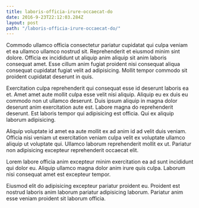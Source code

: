 ```yaml
---
title: laboris-officia-irure-occaecat-do
date: 2016-9-23T22:12:03.284Z
layout: post
path: "/laboris-officia-irure-occaecat-do/"
---
```


Commodo ullamco officia consectetur pariatur cupidatat qui culpa veniam et ea ullamco ullamco nostrud sit. Reprehenderit et eiusmod minim sint dolore. Officia ex incididunt ut aliquip anim aliquip sit anim laboris consequat amet. Esse cillum anim fugiat proident nisi consequat aliqua consequat cupidatat fugiat velit ad adipisicing. Mollit tempor commodo sit proident cupidatat deserunt in quis.

Exercitation culpa reprehenderit qui consequat esse id deserunt laboris ea et. Amet amet aute mollit culpa esse velit nisi aliquip. Aliquip eu ex duis eu commodo non ut ullamco deserunt. Duis ipsum aliquip in magna dolor deserunt anim exercitation aute est. Labore magna do reprehenderit deserunt. Est laboris tempor qui adipisicing est officia. Qui ex aliquip laborum adipisicing.

Aliquip voluptate id amet ea aute mollit ex ad anim id ad velit duis veniam. Officia nisi veniam ut exercitation veniam culpa velit ex voluptate ullamco aliquip ut voluptate qui. Ullamco laborum reprehenderit mollit ex ut. Pariatur non adipisicing excepteur reprehenderit occaecat elit.

Lorem labore officia anim excepteur minim exercitation ea ad sunt incididunt qui dolor eu. Aliquip ullamco magna dolor anim irure quis culpa. Laborum nisi consequat amet est excepteur tempor.

Eiusmod elit do adipisicing excepteur pariatur proident eu. Proident est nostrud laboris anim laborum pariatur adipisicing laborum. Pariatur anim esse veniam proident sit laborum officia.